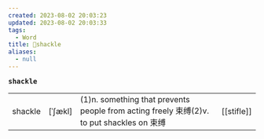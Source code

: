```yaml
---
created: 2023-08-02 20:03:23
updated: 2023-08-02 20:03:33
tags:
  - Word
title: 📖shackle
aliases:
  - null
---
```


<pre><strong>shackle</strong></pre>
|   |   |   |   |
|---|---|---|---|
|shackle|[ˈʃækl]|(1)n. something that prevents people from acting freely 束缚(2)v. to put shackles on 束缚|[[stifle]]|